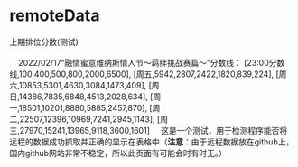 # remoteData
<span id=remotedatastart>
<span id=remoteoptionnamestart>上期排位分数(测试)</span><span id=remoteoptionnameend></span>
<span id=remotetextstart><br><br>&nbsp;&nbsp;&nbsp;&nbsp;2022/02/17“融情蜜意维纳斯情人节～羁绊挑战赛篇～”分数线：</span><span id=remotetextend></span>
<span id=remotetablearrstart>
[23:00分数线,100,400,500,800,2000,6500],
[周五,5942,2807,2422,1820,839,224],
[周六,10853,5301,4630,3084,1473,409],
[周日,14386,7835,6848,4513,2028,634],
[周一,18501,10201,8880,5885,2457,870],
[周二,22507,12396,10969,7241,2945,1143],
[周三,27970,15241,13965,9118,3600,1601]
</span><span id=remotetablearrend></span>
<span id=remoteremarkstart>&nbsp;&nbsp;&nbsp;&nbsp;这是一个测试，用于检测程序能否将远程的数据成功抓取并正确的显示在表格中（<b>注意</b>：由于远程数据放在github上，国内github网站非常不稳定，所以此页面有可能会时有时无。）</span><span id=remoteremarkend></span>
</span><span id=remotedataend></span>
